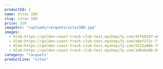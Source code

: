 ```yaml
---
productId: 1
name: Vitas 100
slug: vitas-100
price: 310
imageSrc: "/uploads/racquets/vitas100.jpg"
images:
  - blob:https://golden-coast-track-club-test.myshopify.com/43fb0287-e0b2-45b5-a777-6862412ce0b5
  - blob:https://golden-coast-track-club-test.myshopify.com/abef272c-f773-4a2e-bcb8-508cb882de41
  - blob:https://golden-coast-track-club-test.myshopify.com/5522a00b-fe30-42ce-be52-7f708d85203d
  - blob:https://golden-coast-track-club-test.myshopify.com/1d6ebe8b-b983-4ade-9983-4a300170499f
category: "racquets"
productLine: "vitas"
---
```

